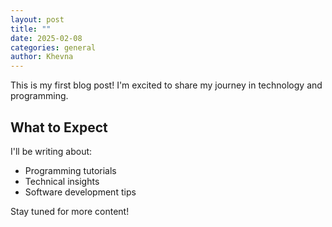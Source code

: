 ```yaml
---
layout: post
title: ""
date: 2025-02-08
categories: general
author: Khevna
---
```


This is my first blog post! I'm excited to share my journey in technology and programming.

## What to Expect

I'll be writing about:
- Programming tutorials
- Technical insights
- Software development tips

Stay tuned for more content!
